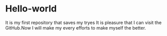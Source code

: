 # Hello-world
It is my first repository that saves my tryes
It is pleasure that I can visit the GitHub.Now I will make my every efforts to make myself the better. 
